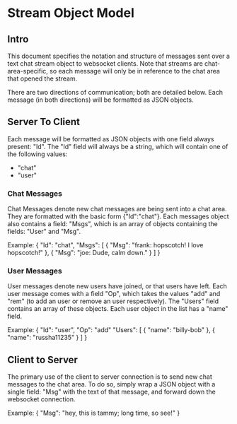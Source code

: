 # Stream Object Model

## Intro

This document specifies the notation and structure of messages sent over a text chat stream object to websocket clients. Note that streams are chat-area-specific, so each message will only be in reference to the chat area that opened the stream.

There are two directions of communication; both are detailed below. Each message (in both directions) will be formatted as JSON objects.

## Server To Client

Each message will be formatted as JSON objects with one field always present: "Id". The "Id" field will always be a string, which will contain one of the following values:

- "chat"
- "user"

### Chat Messages

Chat Messages denote new chat messages are being sent into a chat area. They are formatted with the basic form {"Id":"chat"}. Each messages object also contains a field: "Msgs", which is an array of objects containing the fields: "User" and "Msg".

Example:
    {
    	"Id":	"chat",
    	"Msgs":	[
    		{
    			"Msg": "frank: hopscotch! I love hopscotch!"
    		},
    		{
    			"Msg": "joe: Dude, calm down."
    		}
    	]
    }

### User Messages

User messages denote new users have joined, or that users have left. Each user message comes with a field "Op", which takes the values "add" and "rem" (to add an user or remove an user respectively).  The "Users" field contains an array of these objects. Each user object in the list has a "name" field.

Example:
    {
    	"Id": 		"user",
    	"Op":		"add"
    	"Users":	[
    		{
    			"name": "billy-bob"
    		},
    		{
    			"name":	"russha11235"
    		}
    	]
	}

## Client to Server

The primary use of the client to server connection is to send new chat messages to the chat area. To do so, simply wrap a JSON object with a single field: "Msg" with the text of that message, and forward down the websocket connection.

Example:
    {
    	"Msg": "hey, this is tammy; long time, so see!"
	}